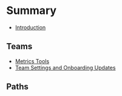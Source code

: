# Summary

* [Introduction](README.md)

## Teams

* [Metrics Tools](Teams/2017-08-17-Metrics-Tools.md)
* [Team Settings and Onboarding Updates](Teams/2017-08-17-Team-Settings-and-Onboarding-Updates.md)

## Paths





